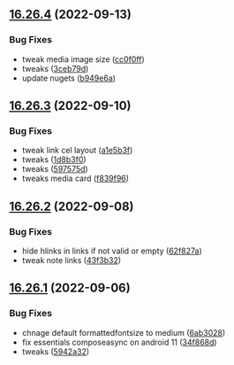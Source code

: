 ## [16.26.4](https://github.com/phandcock/GrampsView/compare/v16.26.3...v16.26.4) (2022-09-13)


### Bug Fixes

* tweak media image size ([cc0f0ff](https://github.com/phandcock/GrampsView/commit/cc0f0ff7af2975b46a77a8920c214e214873f6c7))
* tweaks ([3ceb79d](https://github.com/phandcock/GrampsView/commit/3ceb79d6e87ecfd42f91155f3cbe1b88fbb3a8ab))
* update nugets ([b949e6a](https://github.com/phandcock/GrampsView/commit/b949e6a9099cba20c9c9b73bc63eef136eee4ddf))



## [16.26.3](https://github.com/phandcock/GrampsView/compare/v16.26.2...v16.26.3) (2022-09-10)


### Bug Fixes

* tweak link cel layout ([a1e5b3f](https://github.com/phandcock/GrampsView/commit/a1e5b3f70c83d6a87d087acebfb5b8af60c170aa))
* tweaks ([1d8b3f0](https://github.com/phandcock/GrampsView/commit/1d8b3f05b34c66e6e7be1e32b870fd140e360d28))
* tweaks ([597575d](https://github.com/phandcock/GrampsView/commit/597575d4612dc66edd89495741ffb46eebc25322))
* tweaks media card ([f839f96](https://github.com/phandcock/GrampsView/commit/f839f96ffa785f5f2dd836da990481d8c5ff4394))



## [16.26.2](https://github.com/phandcock/GrampsView/compare/v16.26.1...v16.26.2) (2022-09-08)


### Bug Fixes

* hide hlinks in links if not valid or empty ([62f827a](https://github.com/phandcock/GrampsView/commit/62f827ad0030094e89c485149480961c535b3b2d))
* tweak note links ([43f3b32](https://github.com/phandcock/GrampsView/commit/43f3b32f083e47e66e81c089acf87be17745079b))



## [16.26.1](https://github.com/phandcock/GrampsView/compare/v16.26.0...v16.26.1) (2022-09-06)


### Bug Fixes

* chnage default formattedfontsize to medium ([6ab3028](https://github.com/phandcock/GrampsView/commit/6ab30280f8c9e2e216f646a45120476e66d8dd81))
* fix essentials composeasync on android 11 ([34f868d](https://github.com/phandcock/GrampsView/commit/34f868d22f2599d3821805c583ebd852951925d6))
* tweaks ([5942a32](https://github.com/phandcock/GrampsView/commit/5942a3223ce6e9657cccc85abf91b098dd557aed))



